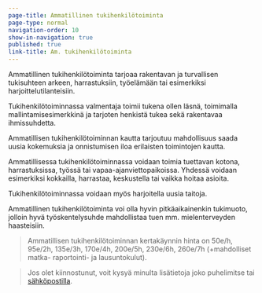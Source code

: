 ```yaml
---
page-title: Ammatillinen tukihenkilötoiminta
page-type: normal
navigation-order: 10
show-in-navigation: true
published: true
link-title: Am. tukihenkilötoiminta
---
```













Ammatillinen tukihenkilötoiminta tarjoaa rakentavan ja turvallisen tukisuhteen arkeen, harrastuksiin, työelämään tai esimerkiksi harjoittelutilanteisiin.

Tukihenkilötoiminnassa valmentaja toimii tukena ollen läsnä, toimimalla mallintamisesimerkkinä ja tarjoten henkistä tukea sekä rakentavaa ihmissuhdetta.

Ammatillisen tukihenkilötoiminnan kautta tarjoutuu mahdollisuus saada uusia kokemuksia ja onnistumisen iloa erilaisten toimintojen kautta.

Ammatillisessa tukihenkilötoiminnassa voidaan toimia tuettavan kotona, harrastuksissa, työssä tai vapaa-ajanviettopaikoissa. Yhdessä voidaan esimerkiksi kokkailla, harrastaa, keskustella tai vaikka hoitaa asioita. 

Tukihenkilötoiminnassa voidaan myös harjoitella uusia taitoja.

Ammatillinen tukihenkilötoiminta voi olla hyvin pitkäaikainenkin tukimuoto, jolloin hyvä työskentelysuhde mahdollistaa tuen mm. mielenterveyden haasteisiin.

> Ammatillisen tukihenkilötoiminnan kertakäynnin hinta on 50e/h, 95e/2h, 135e/3h, 170e/4h, 200e/5h, 230e/6h, 260e/7h (+mahdolliset matka- raportointi- ja lausuntokulut).

> Jos olet kiinnostunut, voit kysyä minulta lisätietoja joko puhelimitse tai [sähköpostilla](/ota-yhteytta).
